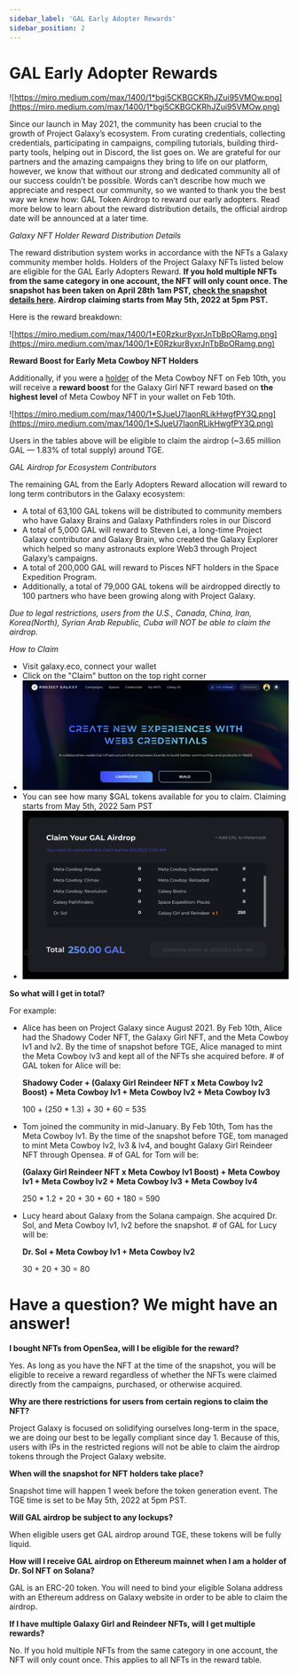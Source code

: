 ```yaml
---
sidebar_label: 'GAL Early Adopter Rewards'
sidebar_position: 2
---
```


# GAL Early Adopter Rewards

![https://miro.medium.com/max/1400/1*bgi5CKBGCKRhJZui95VMOw.png](https://miro.medium.com/max/1400/1*bgi5CKBGCKRhJZui95VMOw.png)

Since our launch in May 2021, the community has been crucial to the growth of Project Galaxy’s ecosystem. From curating credentials, collecting credentials, participating in campaigns, compiling tutorials, building third-party tools, helping out in Discord, the list goes on. We are grateful for our partners and the amazing campaigns they bring to life on our platform, however, we know that without our strong and dedicated community all of our success couldn’t be possible. Words can’t describe how much we appreciate and respect our community, so we wanted to thank you the best way we knew how: GAL Token Airdrop to reward our early adopters. Read more below to learn about the reward distribution details, the official airdrop date will be announced at a later time.

*Galaxy NFT Holder Reward Distribution Details*

The reward distribution system works in accordance with the NFTs a Galaxy community member holds. Holders of the Project Galaxy NFTs listed below are eligible for the GAL Early Adopters Reward. **If you hold multiple NFTs from the same category in one account, the NFT will only count once. The snapshot has been taken on April 28th 1am PST, [check the snapshot details here](https://github.com/ProjectGalaxyHQ/galaxy-airdrop). Airdrop claiming starts from May 5th, 2022 at 5pm PST.**

Here is the reward breakdown:

![https://miro.medium.com/max/1400/1*E0Rzkur8yxrJnTbBpORamg.png](https://miro.medium.com/max/1400/1*E0Rzkur8yxrJnTbBpORamg.png)

**Reward Boost for Early Meta Cowboy NFT Holders**

Additionally, if you were a [holder](https://github.com/NFTGalaxy/galaxy-nft-holder-feb-10/blob/main/snapshot/meta-cowboy.csv) of the Meta Cowboy NFT on Feb 10th, you will receive a **reward boost** for the Galaxy Girl NFT reward based on **the highest level** of Meta Cowboy NFT in your wallet on Feb 10th.

![https://miro.medium.com/max/1400/1*SJueU7IaonRLikHwgfPY3Q.png](https://miro.medium.com/max/1400/1*SJueU7IaonRLikHwgfPY3Q.png)

Users in the tables above will be eligible to claim the airdrop (~3.65 million GAL — 1.83% of total supply) around TGE. 

*GAL Airdrop for Ecosystem Contributors*

The remaining GAL from the Early Adopters Reward allocation will reward to long term contributors in the Galaxy ecosystem:

- A total of 63,100 GAL tokens will be distributed to community members who have Galaxy Brains and Galaxy Pathfinders roles in our Discord
- A total of 5,000 GAL will reward to Steven Lei, a long-time Project Galaxy contributor and Galaxy Brain, who created the Galaxy Explorer which helped so many astronauts explore Web3 through Project Galaxy’s campaigns.
- A total of 200,000 GAL will reward to Pisces NFT holders in the Space Expedition Program.
- Additionally, a total of 79,000 GAL tokens will be airdropped directly to 100 partners who have been growing along with Project Galaxy.

*Due to legal restrictions, users from the U.S., Canada, China, Iran, Korea(North), Syrian Arab Republic, Cuba will NOT be able to claim the airdrop.*


*How to Claim*

- Visit galaxy.eco, connect your wallet 
- Click on the "Claim" button on the top right corner 
- ![airdrop1](assets/airdrop1.png)
- You can see how many $GAL tokens available for you to claim. Claiming starts from May 5th, 2022 5am PST 
- ![airdrop2](assets/airdrop2.png)


**So what will I get in total?**

For example:

- Alice has been on Project Galaxy since August 2021. By Feb 10th, Alice had the Shadowy Coder NFT, the Galaxy Girl NFT, and the Meta Cowboy lv1 and lv2. By the time of snapshot before TGE, Alice managed to mint the Meta Cowboy lv3 and kept all of the NFTs she acquired before. # of GAL token for Alice will be:

  **Shadowy Coder + (Galaxy Girl Reindeer NFT x Meta Cowboy lv2 Boost) + Meta Cowboy lv1 + Meta Cowboy lv2 + Meta Cowboy lv3**

  100 + (250 * 1.3) + 30 + 60 = 535

- Tom joined the community in mid-January. By Feb 10th, Tom has the Meta Cowboy lv1. By the time of the snapshot before TGE, tom managed to mint Meta Cowboy lv2, lv3 & lv4, and bought Galaxy Girl Reindeer NFT through Opensea. # of GAL for Tom will be:

  **(Galaxy Girl Reindeer NFT x Meta Cowboy lv1 Boost) + Meta Cowboy lv1 + Meta Cowboy lv2 + Meta Cowboy lv3 + Meta Cowboy lv4**

  250 * 1.2 + 20 + 30 + 60 + 180 = 590

- Lucy heard about Galaxy from the Solana campaign. She acquired Dr. Sol, and Meta Cowboy lv1, lv2 before the snapshot. # of GAL for Lucy will be:

  **Dr. Sol + Meta Cowboy lv1 + Meta Cowboy lv2**

  30 + 20 + 30 = 80

# **Have a question? We might have an answer!**

**I bought NFTs from OpenSea, will I be eligible for the reward?**

Yes. As long as you have the NFT at the time of the snapshot, you will be eligible to receive a reward regardless of whether the NFTs were claimed directly from the campaigns, purchased, or otherwise acquired.

**Why are there restrictions for users from certain regions to claim the NFT?**

Project Galaxy is focused on solidifying ourselves long-term in the space, we are doing our best to be legally compliant since day 1. Because of this, users with IPs in the restricted regions will not be able to claim the airdrop tokens through the Project Galaxy website.

**When will the snapshot for NFT holders take place?**

Snapshot time will happen 1 week before the token generation event. The TGE time is set to be May 5th, 2022 at 5pm PST.

**Will GAL airdrop be subject to any lockups?**

When eligible users get GAL airdrop around TGE, these tokens will be fully liquid.

**How will I receive GAL airdrop on Ethereum mainnet when I am a holder of Dr. Sol NFT on Solana?**

GAL is an ERC-20 token. You will need to bind your eligible Solana address with an Ethereum address on Galaxy website in order to be able to claim the airdrop.

**If I have multiple Galaxy Girl and Reindeer NFTs, will I get multiple rewards?**

No. If you hold multiple NFTs from the same category in one account, the NFT will only count once. This applies to all NFTs in the reward table.

